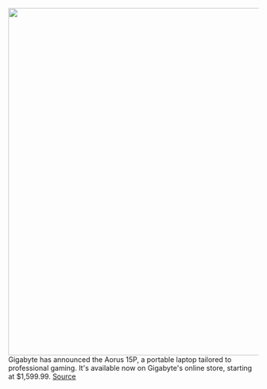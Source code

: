 <img src='https://cdn.vox-cdn.com/thumbor/8DEof1-cVZm7FpV_MHa4KtIil5Q=/0x0:681x447/1200x800/filters:focal(287x170:395x278)/cdn.vox-cdn.com/uploads/chorus_image/image/67352946/aorus.0.png' width='700px' /><br/>
Gigabyte has announced the Aorus 15P, a portable laptop tailored to professional gaming. It's available now on Gigabyte's online store, starting at $1,599.99.
<a href='https://www.theverge.com/2020/9/3/21419930/gigabyte-aorus-15p-gaming-laptop-professional-esports-intel-nvidia'> Source <a/>